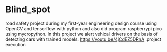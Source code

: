 # Blind_spot
road safety project during my first-year engineering design course using OpenCV and tensorflow with python and also did program raspberrypi pico using mycropython.  In this project we alert vehical drivers on the basis of detecting cars with trained models.
https://youtu.be/4jCdEZ5DRnA :project execution
